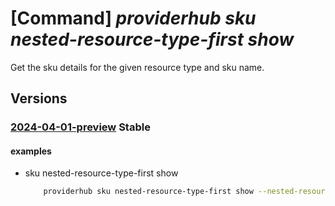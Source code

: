 # [Command] _providerhub sku nested-resource-type-first show_

Get the sku details for the given resource type and sku name.

## Versions

### [2024-04-01-preview](/Resources/mgmt-plane/L3N1YnNjcmlwdGlvbnMve30vcHJvdmlkZXJzL21pY3Jvc29mdC5wcm92aWRlcmh1Yi9wcm92aWRlcnJlZ2lzdHJhdGlvbnMve30vcmVzb3VyY2V0eXBlcmVnaXN0cmF0aW9ucy97fS9yZXNvdXJjZXR5cGVyZWdpc3RyYXRpb25zL3t9L3NrdXMve30=/2024-04-01-preview.xml) **Stable**

<!-- mgmt-plane /subscriptions/{}/providers/microsoft.providerhub/providerregistrations/{}/resourcetyperegistrations/{}/resourcetyperegistrations/{}/skus/{} 2024-04-01-preview -->

#### examples

- sku nested-resource-type-first show
    ```bash
        providerhub sku nested-resource-type-first show --nested-resource-type-first "nestedResourceTypeFirst" --provider-namespace "{providerNamespace}" --resource-type "{resourceType}" --sku "{skuName}"
    ```
